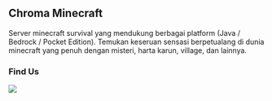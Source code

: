 ## Chroma Minecraft 
Server minecraft survival yang mendukung berbagai platform (Java / Bedrock / Pocket Edition).
Temukan keseruan sensasi berpetualang di dunia minecraft yang penuh dengan misteri, harta karun, village, dan lainnya.

### Find Us
<a href="https://minecraft-mp.com/server-s268676" target="_blank"><img src="https://minecraft-mp.com/leaderboard-268676-3.png" border="0"></a>
